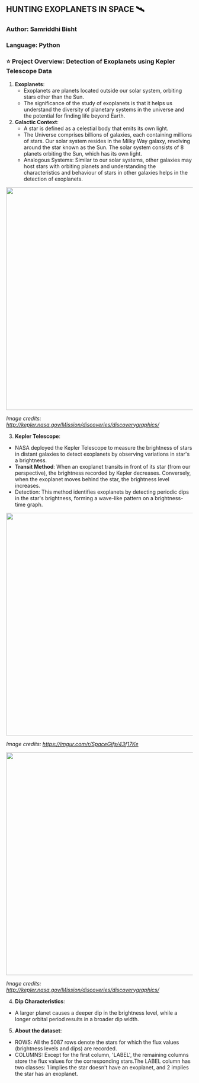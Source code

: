 ## HUNTING EXOPLANETS IN SPACE 🛰️ 

### Author: Samriddhi Bisht
### Language: Python

### ⭐ Project Overview: Detection of Exoplanets using Kepler Telescope Data 

1. **Exoplanets**:
   - Exoplanets are planets located outside our solar system, orbiting stars other than the Sun.
   - The significance of the study of exoplanets is that it helps us understand the diversity of planetary systems in the universe and the potential for finding life beyond Earth. 
2. **Galactic Context**:
   - A star is defined as a celestial body that emits its own light.
   - The Universe comprises billions of galaxies, each containing millions of stars. Our solar system resides in the Milky Way galaxy, revolving around the star known as the Sun. The solar system consists of 8 planets orbiting the Sun, which has its own light.
   - Analogous Systems: Similar to our solar systems, other galaxies may host stars with orbiting planets and understanding the characteristics and behaviour of stars in other galaxies helps in the detection of exoplanets.

  <img src='https://student-datasets-bucket.s3.ap-south-1.amazonaws.com/whitehat-ds-datasets/kepler-exoplanets-dataset/kepler-space-telescope.jpg' width="600"> 
  
  *Image credits: http://kepler.nasa.gov/Mission/discoveries/discoverygraphics/*

  3. **Kepler Telescope**:
  - NASA deployed the Kepler Telescope to measure the brightness of stars in distant galaxies to detect exoplanets by observing variations in star's a brightness.
  - **Transit Method**: When an exoplanet transits in front of its star (from our perspective), the brightness recorded by Kepler decreases. Conversely, when the exoplanet moves behind the star, the brightness level increases.
  - Detection: This method identifies exoplanets by detecting periodic dips in the star's brightness, forming a wave-like pattern on a brightness-time graph.

  <img src = 'https://student-datasets-bucket.s3.ap-south-1.amazonaws.com/whitehat-ds-datasets/kepler-exoplanets-dataset/transit-method-gif.gif' width='600'> 
  
  *Image credits: https://imgur.com/r/SpaceGifs/43f17Ke*

  <img src = 'https://student-datasets-bucket.s3.ap-south-1.amazonaws.com/whitehat-ds-datasets/kepler-exoplanets-dataset/transit-method.jpg' width='600'> 
  
  *Image credits: http://kepler.nasa.gov/Mission/discoveries/discoverygraphics/*

  4. **Dip Characteristics**:
  - A larger planet causes a deeper dip in the brightness level, while a longer orbital period results in a broader dip width.
  
  5. **About the dataset**:
  - ROWS: All the 5087 rows denote the stars for which the flux values (brightness levels and dips) are recorded.
  - COLUMNS: Except for the first column, 'LABEL', the remaining columns store the flux values for the corresponding stars.The LABEL column has two classes: 1 implies the star doesn't have an exoplanet, and 2 implies the star has an exoplanet.
  
   
